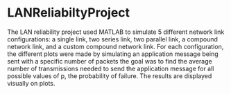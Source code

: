 # LANReliabiltyProject

The LAN reliability project used MATLAB to simulate 5 different network link configurations: 
a single link, two series link, two parallel link, a compound network link, and a custom compound network link. 
For each configuration, the different plots were made by simulating an application message being sent with a specific number
of packets the goal was to find the average number of transmissions needed to send the application message for all possible 
values of p, the probability of failure. The results are displayed visually on plots.
